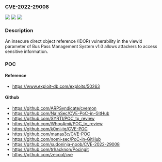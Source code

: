 ### [CVE-2022-29008](https://cve.mitre.org/cgi-bin/cvename.cgi?name=CVE-2022-29008)
![](https://img.shields.io/static/v1?label=Product&message=n%2Fa&color=blue)
![](https://img.shields.io/static/v1?label=Version&message=n%2Fa&color=blue)
![](https://img.shields.io/static/v1?label=Vulnerability&message=n%2Fa&color=brighgreen)

### Description

An insecure direct object reference (IDOR) vulnerability in the viewid parameter of Bus Pass Management System v1.0 allows attackers to access sensitive information.

### POC

#### Reference
- https://www.exploit-db.com/exploits/50263

#### Github
- https://github.com/ARPSyndicate/cvemon
- https://github.com/NaInSec/CVE-PoC-in-GitHub
- https://github.com/SYRTI/POC_to_review
- https://github.com/WhooAmii/POC_to_review
- https://github.com/k0mi-tg/CVE-POC
- https://github.com/manas3c/CVE-POC
- https://github.com/nomi-sec/PoC-in-GitHub
- https://github.com/sudoninja-noob/CVE-2022-29008
- https://github.com/trhacknon/Pocingit
- https://github.com/zecool/cve

